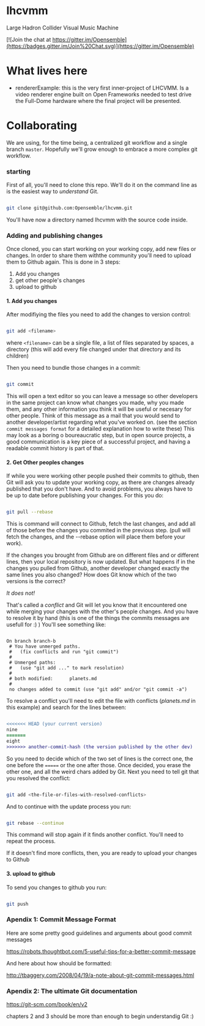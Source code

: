 # lhcvmm
Large Hadron Collider Visual Music Machine

[![Join the chat at https://gitter.im/Opensemble](https://badges.gitter.im/Join%20Chat.svg)](https://gitter.im/Opensemble)

# What lives here

* rendererExample: this is the very first inner-project of LHCVMM. Is a video renderer engine built on Open Frameworks needed to test drive the Full-Dome hardware where the final project will be presented.


# Collaborating

We are using, for the time being, a centralized git workflow and a single branch `master`. Hopefully we'll grow enough to embrace a more complex git workflow.

### starting

First of all, you'll need to clone this repo. We'll do it on the command line as is the easiest way to *understand* Git.

```bash

git clone git@github.com:Opensemble/lhcvmm.git

```

You'll have now a directory named lhcvmm with the source code inside.


### Adding and publishing changes

Once cloned, you can start working on your working copy, add new files or changes.
In order to share them withthe community you'll need to upload them to Github again.
This is done in 3 steps:

1. Add you changes
2. get other people's changes
3. upload to github

#### 1. Add you changes
 After modifiying the files you need to add the changes to version control:

```bash

git add <filename>

```

where `<filename>` can be a single file, a list of files separated by spaces, a directory (this will add every file changed under that directory and its children)


Then you need to bundle those changes in a commit:

```bash

git commit

```

This will open a text editor so you can leave a message so other developers in the same project can know what changes you made, why you made them, and any other information you think it will be useful or necesary for other people. Think of this message as a mail that you would send to another developer/artist regarding what you've worked on. (see the section `commit messages format` for a detailed explanation how to write these)
This may look as a boring o boureaucratic step, but in open source projects, a good communication is a key piece of a successful project, and having a readable commit history is part of that.


#### 2. Get Other peoples changes

If while you were working other people pushed their commits to github, then Git will ask you to update your working copy, as there are changes already published that you don't have.
And to avoid problems, you always have to be up to date before publishing your changes. For this you do:

```bash

git pull --rebase

```

This is command will connect to Github, fetch the last changes, and add all of those before the changes you commited in the previous step.
(pull will fetch the changes, and the --rebase option will place them before your work).

If the changes you brought from Github are on different files and or different lines, then your local repository is now updated.
But what happens if in the changes you pulled from Github, another developer changed exactly the same lines you also changed?
How does Git know which of the two versions is the correct?

*It does not!*

That's called a *conflict* and Git will let you know that it encountered one while merging your changes with the other's people changes.
And you have to resolve it by hand (this is one of the things the commits messages are usefull for :) )
You'll see something like:

```Git

On branch branch-b
 # You have unmerged paths.
 #   (fix conflicts and run "git commit")
 #
 # Unmerged paths:
 #   (use "git add ..." to mark resolution)
 #
 # both modified:      planets.md
 #
 no changes added to commit (use "git add" and/or "git commit -a")

```

To resolve a conflict you'll need to edit the file with conflicts (_planets.md_ in this example) and search for the lines between:

```diff

<<<<<<< HEAD (your current version)
nine
=======
eight
>>>>>>> another-commit-hash (the version published by the other dev)

```

So you need to decide which of the two set of lines is the correct one, the one before the `=====` or the one after those.
Once decided, you erase the other one, and all the weird chars added by Git.
Next you need to tell git that you resolved the conflict:

```bash

git add <the-file-or-files-with-resolved-conflicts>

```

And to continue with the update process you run:

```bash

git rebase --continue

```

This command will stop again if it finds another conflict. You'll need to repeat the process.

If it doesn't find more conflicts, then, you are ready to upload your changes to Github


#### 3. upload to github

To send you changes to github you run:

```bash

git push

```




### Apendix 1: Commit Message Format

Here are some pretty good guidelines and arguments about good commit messages

https://robots.thoughtbot.com/5-useful-tips-for-a-better-commit-message

And here about how should be formatted:

http://tbaggery.com/2008/04/19/a-note-about-git-commit-messages.html


### Apendix 2: The ultimate Git documentation

https://git-scm.com/book/en/v2

chapters 2 and 3 should be more than enough to begin understandig Git :)
